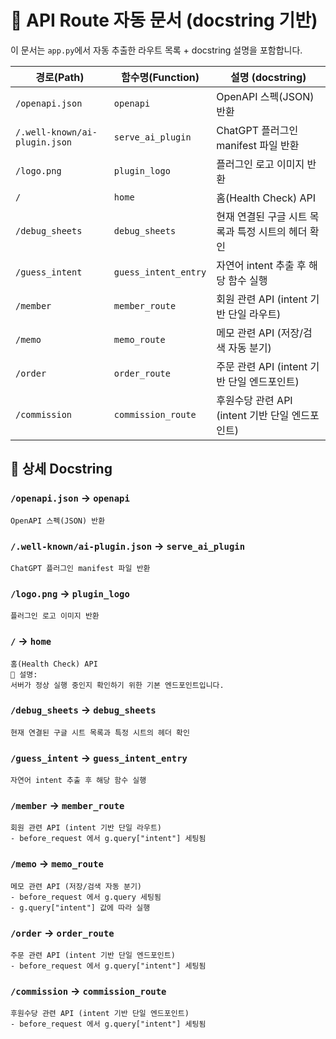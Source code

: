 # 📑 API Route 자동 문서 (docstring 기반)

이 문서는 `app.py`에서 자동 추출한 라우트 목록 + docstring 설명을 포함합니다.

| 경로(Path) | 함수명(Function) | 설명 (docstring) |
|------------|-----------------|------------------|
| `/openapi.json` | `openapi` | OpenAPI 스펙(JSON) 반환 |
| `/.well-known/ai-plugin.json` | `serve_ai_plugin` | ChatGPT 플러그인 manifest 파일 반환 |
| `/logo.png` | `plugin_logo` | 플러그인 로고 이미지 반환 |
| `/` | `home` | 홈(Health Check) API |
| `/debug_sheets` | `debug_sheets` | 현재 연결된 구글 시트 목록과 특정 시트의 헤더 확인 |
| `/guess_intent` | `guess_intent_entry` | 자연어 intent 추출 후 해당 함수 실행 |
| `/member` | `member_route` | 회원 관련 API (intent 기반 단일 라우트) |
| `/memo` | `memo_route` | 메모 관련 API (저장/검색 자동 분기) |
| `/order` | `order_route` | 주문 관련 API (intent 기반 단일 엔드포인트) |
| `/commission` | `commission_route` | 후원수당 관련 API (intent 기반 단일 엔드포인트) |

## 📄 상세 Docstring
### `/openapi.json` → `openapi`
```text
OpenAPI 스펙(JSON) 반환
```

### `/.well-known/ai-plugin.json` → `serve_ai_plugin`
```text
ChatGPT 플러그인 manifest 파일 반환
```

### `/logo.png` → `plugin_logo`
```text
플러그인 로고 이미지 반환
```

### `/` → `home`
```text
홈(Health Check) API
📌 설명:
서버가 정상 실행 중인지 확인하기 위한 기본 엔드포인트입니다.
```

### `/debug_sheets` → `debug_sheets`
```text
현재 연결된 구글 시트 목록과 특정 시트의 헤더 확인
```

### `/guess_intent` → `guess_intent_entry`
```text
자연어 intent 추출 후 해당 함수 실행
```

### `/member` → `member_route`
```text
회원 관련 API (intent 기반 단일 라우트)
- before_request 에서 g.query["intent"] 세팅됨
```

### `/memo` → `memo_route`
```text
메모 관련 API (저장/검색 자동 분기)
- before_request 에서 g.query 세팅됨
- g.query["intent"] 값에 따라 실행
```

### `/order` → `order_route`
```text
주문 관련 API (intent 기반 단일 엔드포인트)
- before_request 에서 g.query["intent"] 세팅됨
```

### `/commission` → `commission_route`
```text
후원수당 관련 API (intent 기반 단일 엔드포인트)
- before_request 에서 g.query["intent"] 세팅됨
```
